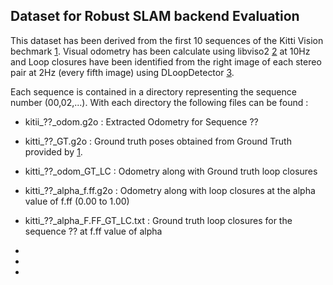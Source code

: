 Dataset for Robust SLAM backend Evaluation
----


This dataset has been derived from the first 10 sequences of the Kitti Vision bechmark [1]. Visual odometry has been calculate using libviso2 [2] at 10Hz and Loop closures have been identified from the right image of each stereo pair at 2Hz (every fifth image) using DLoopDetector [3].

Each sequence is contained in a directory representing the sequence number (00,02,...). With each directory the following files can be found :
    
- kitii\_??\_odom.g2o : Extracted Odometry for Sequence ??
- kitti\_??\_GT.g2o   : Ground truth poses obtained from Ground Truth provided by [1].
- kitti\_??\_odom\_GT\_LC : Odometry along with Ground truth loop closures
- kitti\_??\_alpha\_f.ff.g2o : Odometry along with loop closures at the alpha value of f.ff (0.00 to 1.00)
- kitti\_??\_alpha\_F.FF\_GT\_LC.txt : Ground truth loop closures for the sequence ?? at f.ff value of alpha



- [1]: [](http://www.cvlibs.net/datasets/kitti/eval_odometry.php)
- [2]: [](http://www.cvlibs.net/software/libviso/)
- [3]: [](http://webdiis.unizar.es/~dorian/index.php?p=33)